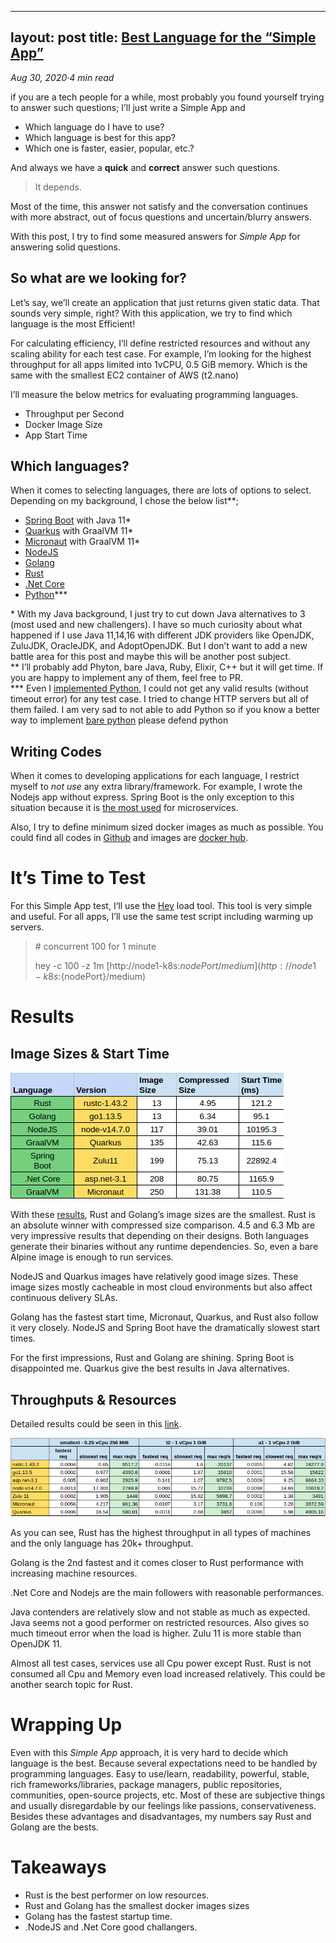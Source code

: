 ___
layout: post 
title: [Best Language for the “Simple App”]("https://medium.com/@emreodabas_20110?source=post_page-----979729d3e48d--------------------------------")
---

_Aug 30, 2020·4 min read_


if you are a tech people for a while, most probably you found yourself trying to answer such questions; I’ll just write a Simple App and

*   Which language do I have to use?
*   Which language is best for this app?
*   Which one is faster, easier, popular, etc.?

And always we have a **quick** and **correct** answer such questions.

> It depends.

Most of the time, this answer not satisfy and the conversation continues with more abstract, out of focus questions and uncertain/blurry answers.

With this post, I try to find some measured answers for _Simple App_ for answering solid questions.

So what are we looking for?
---------------------------

Let’s say, we’ll create an application that just returns given static data. That sounds very simple, right? With this application, we try to find which language is the most Efficient!

For calculating efficiency, I’ll define restricted resources and without any scaling ability for each test case. For example, I’m looking for the highest throughput for all apps limited into 1vCPU, 0.5 GiB memory. Which is the same with the smallest EC2 container of AWS (t2.nano)

I’ll measure the below metrics for evaluating programming languages.

*   Throughput per Second
*   Docker Image Size
*   App Start Time

Which languages?
----------------

When it comes to selecting languages, there are lots of options to select. Depending on my background, I chose the below list\*\*;

*   [Spring Boot](https://spring.io/projects/spring-boot) with Java 11\*
*   [Quarkus](https://quarkus.io/) with GraalVM 11\*
*   [Micronaut](https://micronaut.io/) with GraalVM 11\*
*   [NodeJS](https://nodejs.org/en/)
*   [Golang](https://golang.org/)
*   [Rust](https://www.rust-lang.org/)
*   [.Net Core](https://dotnet.microsoft.com/download/dotnet-core)
*   [Python](https://github.com/emreodabas/hello-app/blob/master/hello-app-python)\*\*\*

\* With my Java background, I just try to cut down Java alternatives to 3 (most used and new challengers). I have so much curiosity about what happened if I use Java 11,14,16 with different JDK providers like OpenJDK, ZuluJDK, OracleJDK, and AdoptOpenJDK. But I don’t want to add a new battle area for this post and maybe this will be another post subject.  
\*\* I’ll probably add Phyton, bare Java, Ruby, Elixir, C++ but it will get time. If you are happy to implement any of them, feel free to PR.  
\*\*\* Even I [implemented Python](https://github.com/emreodabas/hello-app/blob/master/hello-app-python/main.py), I could not get any valid results (without timeout error) for any test case. I tried to change HTTP servers but all of them failed. I am very sad to not able to add Python so if you know a better way to implement [bare python](https://github.com/emreodabas/hello-app/blob/master/hello-app-python/main.py) please defend python

Writing Codes
-------------

When it comes to developing applications for each language, I restrict myself to _not use_ any extra library/framework. For example, I wrote the Nodejs app without express. Spring Boot is the only exception to this situation because it is [the most used](http://clariontech.com/blog/5-best-technologies-to-build-microservices-architecture) for microservices.

Also, I try to define minimum sized docker images as much as possible. You could find all codes in [Github](https://github.com/emreodabas/hello-app) and images are [docker hub](https://hub.docker.com/u/emreodabas).

It’s Time to Test
=================

For this Simple App test, I‘ll use the [Hey](https://github.com/rakyll/hey) load tool. This tool is very simple and useful. For all apps, I’ll use the same test script including warming up servers.

> \# concurrent 100 for 1 minute
> 
> hey -c 100 -z 1m [http://node1-k8s:${nodePort}/medium](http://node1-k8s:${nodePort}/medium)

Results
=======

Image Sizes & Start Time
------------------------

![alt text](../images/simple_1.png "ImageSizes")

With these [results](https://docs.google.com/spreadsheets/d/1Llq9qUJ_hvtXntz_Xl9aKizvly86ZFvTnBWGplOG2Mc/edit?usp=sharing), Rust and Golang’s image sizes are the smallest. Rust is an absolute winner with compressed size comparison. 4.5 and 6.3 Mb are very impressive results that depending on their designs. Both languages generate their binaries without any runtime dependencies. So, even a bare Alpine image is enough to run services.

NodeJS and Quarkus images have relatively good image sizes. These image sizes mostly cacheable in most cloud environments but also affect continuous delivery SLAs.

Golang has the fastest start time, Micronaut, Quarkus, and Rust also follow it very closely. NodeJS and Spring Boot have the dramatically slowest start times.

For the first impressions, Rust and Golang are shining. Spring Boot is disappointed me. Quarkus give the best results in Java alternatives.

Throughputs & Resources
-----------------------

Detailed results could be seen in this [link](https://docs.google.com/spreadsheets/d/1UJfEKKdIGrphPgs2mVPJOLqDRnWcEvjlFYPdhFdYoHI/edit?usp=sharing).

![alt text](../images/simple_2.png "LanguageTPs")

As you can see, Rust has the highest throughput in all types of machines and the only language has 20k+ throughput.

Golang is the 2nd fastest and it comes closer to Rust performance with increasing machine resources.

.Net Core and Nodejs are the main followers with reasonable performances.

Java contenders are relatively slow and not stable as much as expected. Java seems not a good performer on restricted resources. Also gives so much timeout error when the load is higher. Zulu 11 is more stable than OpenJDK 11.

Almost all test cases, services use all Cpu power except Rust. Rust is not consumed all Cpu and Memory even load increased relatively. This could be another search topic for Rust.

Wrapping Up
===========

Even with this _Simple App_ approach, it is very hard to decide which language is the best. Because several expectations need to be handled by programming languages. Easy to use/learn, readability, powerful, stable, rich frameworks/libraries, package managers, public repositories, communities, open-source projects, etc. Most of these are subjective things and usually disregardable by our feelings like passions, conservativeness. Besides these advantages and disadvantages, my numbers say Rust and Golang are the bests.

Takeaways
=========

*   Rust is the best performer on low resources.
*   Rust and Golang has the smallest docker images sizes
*   Golang has the fastest startup time.
*   .NodeJS and .Net Core good challangers.
